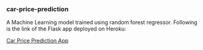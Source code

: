 <html>
  <div>
    <h3>car-price-prediction</h3>
  </div>
  <div>
    <p>A Machine Learning model trained using random forest regressor. Following is the link of the Flask app deployed on Heroku:</p>
    <a href="https://carprediction-price.herokuapp.com/" target="_blank" tooltip="click here">Car Price Prediction App</a>
  </div>
</html> 
 
